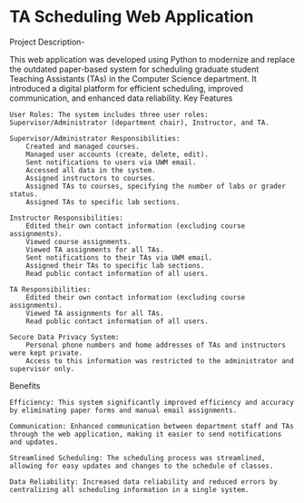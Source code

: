 # TA Scheduling Web Application

Project Description-

This web application was developed using Python to modernize and replace the outdated paper-based system for scheduling graduate student Teaching Assistants (TAs) in the Computer Science department. It introduced a digital platform for efficient scheduling, improved communication, and enhanced data reliability.
Key Features

    User Roles: The system includes three user roles: Supervisor/Administrator (department chair), Instructor, and TA.

    Supervisor/Administrator Responsibilities:
        Created and managed courses.
        Managed user accounts (create, delete, edit).
        Sent notifications to users via UWM email.
        Accessed all data in the system.
        Assigned instructors to courses.
        Assigned TAs to courses, specifying the number of labs or grader status.
        Assigned TAs to specific lab sections.

    Instructor Responsibilities:
        Edited their own contact information (excluding course assignments).
        Viewed course assignments.
        Viewed TA assignments for all TAs.
        Sent notifications to their TAs via UWM email.
        Assigned their TAs to specific lab sections.
        Read public contact information of all users.

    TA Responsibilities:
        Edited their own contact information (excluding course assignments).
        Viewed TA assignments for all TAs.
        Read public contact information of all users.

    Secure Data Privacy System:
        Personal phone numbers and home addresses of TAs and instructors were kept private.
        Access to this information was restricted to the administrator and supervisor only.

Benefits

    Efficiency: This system significantly improved efficiency and accuracy by eliminating paper forms and manual email assignments.

    Communication: Enhanced communication between department staff and TAs through the web application, making it easier to send notifications and updates.

    Streamlined Scheduling: The scheduling process was streamlined, allowing for easy updates and changes to the schedule of classes.

    Data Reliability: Increased data reliability and reduced errors by centralizing all scheduling information in a single system.
